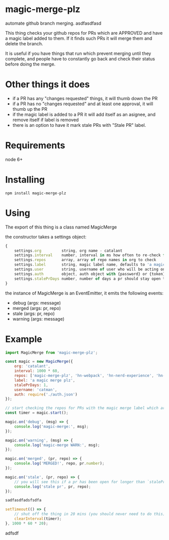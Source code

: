 # magic-merge-plz
automate github branch merging.
asdfasdfasd

This thing checks your github repos for PRs which are APPROVED and have a magic label added to them.
If it finds such PRs it will merge them and delete the branch.

It is useful if you have things that run which prevent merging until they complete, and people have to
constantly go back and check their status before doing the merge.

# Other things it does

- if a PR has any "changes requested" things, it will thumb down the PR
- if a PR has no "changes requested" and at least one approval, it will thumb up the PR
- if the magic label is added to a PR it will add itself as an asignee, and remove itself if label is removed
- there is an option to have it mark stale PRs with "Stale PR" label. 

# Requirements
node 6+

# Installing

`npm install magic-merge-plz`

# Using

The export of this thing is a class named MagicMerge

the constructor takes a settings object:

```js
{
    settings.org         string, org name - catalant
    settings.interval    number, interval in ms how often to re-check for prs
    settings.repos       array, array of repo names in org to check
    settings.label       string, magic label name, defaults to 'a magic merge plz'
    settings.user        string, username of user who will be acting on behalf of magic-merge
    settings.auth        object, auth object with {password} or {token}
    settings.stalePrDays number, number of days a pr should stay open to get an emitted event about it
}
```

the instance of MagicMerge is an EventEmitter, it emits the following events:

- debug (args: message)
- merged (args: pr, repo)
- stale (args: pr, repo)
- warning (args: message)

# Example

```js
import MagicMerge from 'magic-merge-plz';

const magic = new MagicMerge({
    org: 'catalant',
    interval: 1000 * 60,
    repos: ['magic-merge-plz', 'hn-webpack', 'hn-nerd-experience', 'hn-enterprise-portal', 'hn-marketing-sales'],
    label: 'a magic merge plz',
    stalePrDays: 1,
    username: 'catman',
    auth: require('./auth.json')
});

// start checking the repos for PRs with the magic merge label which are approved
const timer = magic.start();

magic.on('debug', (msg) => {
    console.log('magic-merge:', msg);
});

magic.on('warning', (msg) => {
    console.log('magic-merge WARN:', msg);
});

magic.on('merged', (pr, repo) => {
    console.log('MERGED!', repo, pr.number);
});

magic.on('stale', (pr, repo) => {
    // you will see this if a pr has been open for longer than `stalePrDays`
    console.log('stale pr', pr, repo);
});

sadfasdfadsfsdfa

setTimeout(() => {
    // shut off the thing in 20 mins (you should never need to do this)
    clearInterval(timer);
}, 1000 * 60 * 20);

```


adfsdf
